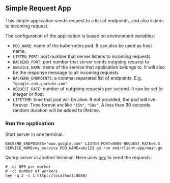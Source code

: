 Simple Request App
---

This simple application sends request to a list of endpoints, and also listens to incoming request.

The configuration of the application is based on environment variables:

* `POD_NAME`: name of the kubernetes pod. It can also be used as host name.
* `LISTEN_PORT`: port number that server listens to incoming requests
* `BACKEND_PORT`: port number that server sends outgoing request to
* `SERVICE_NAME`: name of the service that application belongs to. It will also be the response message to all incoming requests
* `BACKEND_ENDPOINTS`: a comma-separated list of endpoints. E.g. `"google.com,youtube.com"`
* `REQUEST_RATE`: number of outgoing requests per second. It can be set to integer or float
* `LIFETIME`: time that pod will be alive. If not provided, the pod will live forever. Time format are like `"15m"`, `"60s"`. A less than 30 seconds random duration will be added to lifetime.

### Run the application

Start server in one terminal:

```
BACKEND_ENDPOINTS="www.google.com" LISTEN_PORT=8080 REQUEST_RATE=0.5 SERVICE_NAME=my_service POD_NAME=abc123 go run cmd/client-app/main.go
```

Query server in another terminal. Here uses [hey](https://github.com/rakyll/hey) to send the requests:

```
# -q: QPS per worker
# -c: number of workers
hey -q 2 -c 1 http://localhost:8080/
```